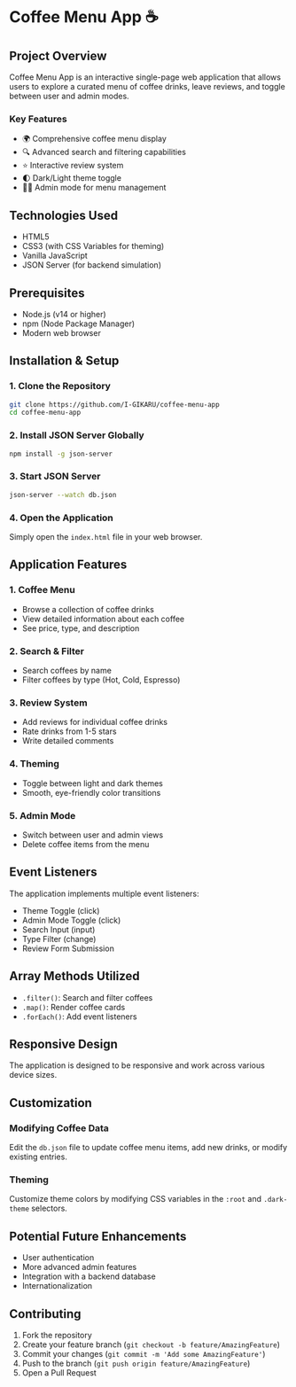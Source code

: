 # Coffee Menu App ☕

## Project Overview

Coffee Menu App is an interactive single-page web application that allows users to explore a curated menu of coffee drinks, leave reviews, and toggle between user and admin modes.

### Key Features

- 🌍 Comprehensive coffee menu display
- 🔍 Advanced search and filtering capabilities
- ⭐ Interactive review system
- 🌓 Dark/Light theme toggle
- 👨‍💼 Admin mode for menu management

## Technologies Used

- HTML5
- CSS3 (with CSS Variables for theming)
- Vanilla JavaScript
- JSON Server (for backend simulation)

## Prerequisites

- Node.js (v14 or higher)
- npm (Node Package Manager)
- Modern web browser

## Installation & Setup

### 1. Clone the Repository

```bash
git clone https://github.com/I-GIKARU/coffee-menu-app
cd coffee-menu-app
```

### 2. Install JSON Server Globally

```bash
npm install -g json-server
```

### 3. Start JSON Server

```bash
json-server --watch db.json
```

### 4. Open the Application

Simply open the `index.html` file in your web browser.

## Application Features

### 1. Coffee Menu
- Browse a collection of coffee drinks
- View detailed information about each coffee
- See price, type, and description

### 2. Search & Filter
- Search coffees by name
- Filter coffees by type (Hot, Cold, Espresso)

### 3. Review System
- Add reviews for individual coffee drinks
- Rate drinks from 1-5 stars
- Write detailed comments

### 4. Theming
- Toggle between light and dark themes
- Smooth, eye-friendly color transitions

### 5. Admin Mode
- Switch between user and admin views
- Delete coffee items from the menu

## Event Listeners

The application implements multiple event listeners:
- Theme Toggle (click)
- Admin Mode Toggle (click)
- Search Input (input)
- Type Filter (change)
- Review Form Submission

## Array Methods Utilized

- `.filter()`: Search and filter coffees
- `.map()`: Render coffee cards
- `.forEach()`: Add event listeners

## Responsive Design

The application is designed to be responsive and work across various device sizes.

## Customization

### Modifying Coffee Data
Edit the `db.json` file to update coffee menu items, add new drinks, or modify existing entries.

### Theming
Customize theme colors by modifying CSS variables in the `:root` and `.dark-theme` selectors.

## Potential Future Enhancements
- User authentication
- More advanced admin features
- Integration with a backend database
- Internationalization

## Contributing
1. Fork the repository
2. Create your feature branch (`git checkout -b feature/AmazingFeature`)
3. Commit your changes (`git commit -m 'Add some AmazingFeature'`)
4. Push to the branch (`git push origin feature/AmazingFeature`)
5. Open a Pull Request


